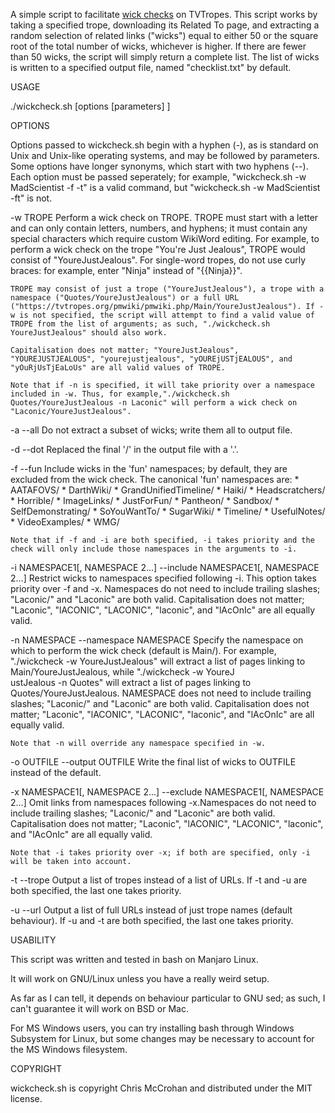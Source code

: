 A simple script to facilitate [wick checks](https://tvtropes.org/pmwiki/pmwiki.php/Administrivia/HowToDoAWickCheck) on TVTropes. This script works by taking a specified trope, downloading its Related To page, and extracting a random selection of related links ("wicks") equal to either 50 or the square root of the total number of wicks, whichever is higher. If there are fewer than 50 wicks, the script will simply return a complete list. The list of wicks is written to a specified output file, named "checklist.txt" by default.

USAGE

./wickcheck.sh [options [parameters] ] 

OPTIONS

Options passed to wickcheck.sh begin with a hyphen (-), as is standard on Unix and Unix-like operating systems, and may be followed by parameters. Some options have longer synonyms, which start with two hyphens (--). Each option must be passed seperately; for example, "wickcheck.sh -w MadScientist -f -t" is a valid command, but "wickcheck.sh -w MadScientist -ft" is not.

  -w TROPE
    Perform a wick check on TROPE. TROPE must start with a letter and can only contain letters, numbers, and hyphens; it must contain any special characters which require custom WikiWord editing. For example, to perform a wick check on the trope "You're Just Jealous", TROPE would consist of "YoureJustJealous". For single-word tropes, do not use curly braces: for example, enter "Ninja" instead of "{{Ninja}}".

    TROPE may consist of just a trope ("YoureJustJealous"), a trope with a namespace ("Quotes/YoureJustJealous") or a full URL ("https://tvtropes.org/pmwiki/pmwiki.php/Main/YoureJustJealous"). If -w is not specified, the script will attempt to find a valid value of TROPE from the list of arguments; as such, "./wickcheck.sh YoureJustJealous" should also work.

    Capitalisation does not matter; "YoureJustJealous", "YOUREJUSTJEALOUS", "yourejustjealous", "yOUREjUSTjEALOUS", and "yOuRjUsTjEaLoUs" are all valid values of TROPE.

    Note that if -n is specified, it will take priority over a namespace included in -w. Thus, for example,"./wickcheck.sh Quotes/YoureJustJealous -n Laconic" will perform a wick check on "Laconic/YoureJustJealous".

  -a
  --all
    Do not extract a subset of wicks; write them all to output file.

  -d
  --dot
    Replaced the final '/' in the output file with a '.'.

  -f
  --fun
    Include wicks in the 'fun' namespaces; by default, they are excluded from the wick check. The canonical 'fun' namespaces are:
    * AATAFOVS/
    * DarthWiki/
    * GrandUnifiedTimeline/
    * Haiki/
    * Headscratchers/
    * Horrible/
    * ImageLinks/
    * JustForFun/
    * Pantheon/
    * Sandbox/
    * SelfDemonstrating/
    * SoYouWantTo/
    * SugarWiki/
    * Timeline/
    * UsefulNotes/
    * VideoExamples/
    * WMG/

    Note that if -f and -i are both specified, -i takes priority and the check will only include those namespaces in the arguments to -i.

  -i NAMESPACE1[, NAMESPACE 2...]
  --include NAMESPACE1[, NAMESPACE 2...]
    Restrict wicks to namespaces specified following -i. This option takes priority over -f and -x. Namespaces do not need to include trailing slashes; "Laconic/" and "Laconic" are both valid. Capitalisation does not matter; "Laconic", "lACONIC", "LACONIC", "laconic", and "lAcOnIc" are all equally valid.
    
  -n NAMESPACE
  --namespace NAMESPACE
    Specify the namespace on which to perform the wick check (default is Main/). For example, "./wickcheck -w YoureJustJealous" will extract a list of pages linking to Main/YoureJustJealous, while "./wickcheck -w YoureJ\
ustJealous -n Quotes" will extract a list of pages linking to Quotes/YoureJustJealous. NAMESPACE does not need to include trailing slashes; "Laconic/" and "Laconic" are both valid. Capitalisation does not matter; "Laconic", "lACONIC", "LACONIC", "laconic", and "lAcOnIc" are all equally valid.

    Note that -n will override any namespace specified in -w.

  -o OUTFILE
  --output OUTFILE
    Write the final list of wicks to OUTFILE instead of the default.

  -x NAMESPACE1[, NAMESPACE 2...]
  --exclude NAMESPACE1[, NAMESPACE 2...]
    Omit links from namespaces following -x.Namespaces do not need to include trailing slashes; "Laconic/" and "Laconic" are both valid. Capitalisation does not matter; "Laconic", "lACONIC", "LACONIC", "laconic", and "lAcOnIc" are all equally valid.

    Note that -i takes priority over -x; if both are specified, only -i will be taken into account.

  -t
  --trope
    Output a list of tropes instead of a list of URLs. If -t and -u are both specified, the last one takes priority.

  -u
  --url
    Output a list of full URLs instead of just trope names (default behaviour). If -u and -t are both specified, the last one takes priority.

USABILITY

This script was written and tested in bash on Manjaro Linux.

It will work on GNU/Linux unless you have a really weird setup.

As far as I can tell, it depends on behaviour particular to GNU sed; as such, I can't guarantee it will work on BSD or Mac.

For MS Windows users, you can try installing bash through Windows Subsystem for Linux, but some changes may be necessary to account for the MS Windows filesystem.

COPYRIGHT

wickcheck.sh is copyright Chris McCrohan and distributed under the MIT license.
